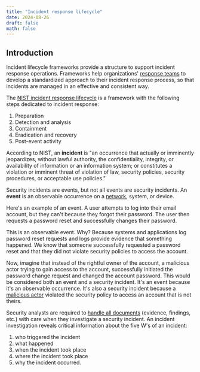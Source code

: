 ```yaml
---
title: "Incident response lifecycle"
date: 2024-08-26
draft: false
math: false
---
```


## Introduction

Incident lifecycle frameworks provide a structure to support incident
response operations. Frameworks help
organizations' [response teams](/csirt) to develop a
standardized approach to their incident response process, so that
incidents are managed in an effective and consistent way.

The [NIST incident response lifecycle](https://nvlpubs.nist.gov/nistpubs/specialpublications/nist.sp.800-61r2.pdf)
is a framework with the following steps dedicated to incident response:

1. Preparation
1. Detection and analysis
1. Containment
1. Eradication and recovery
1. Post-event activity

According to NIST, an **incident** is "an occurrence that
actually or imminently jeopardizes, without lawful authority, the
confidentiality, integrity, or availability of information or an
information system; or constitutes a violation or imminent threat of
violation of law, security policies, security procedures, or acceptable
use policies."

Security incidents are events, but not all events are security
incidents. An **event** is an observable occurrence on a
[network](/network), system, or device.

Here's an example of an event. A user attempts to log into their email
account, but they can't because they forgot their password. The user
then requests a password reset and successfully changes their password.

This is an observable event. Why? Because systems and applications log
password reset requests and logs provide evidence that something
happened. We know that someone successfully requested a password reset
and that they did not violate security policies to access the account.

Now, imagine that instead of the rightful owner of the account, a
malicious actor trying to gain access to the account, successfully
initiated the password change request and changed the account password.
This would be considered both an event and a security incident. It's an
event because it's an observable occurrence. It's also a security
incident because a [malicious actor](/threat-actor) violated the
security policy to access an account that is not theirs.

Security analysts are required to [handle all documents](/documentation) (evidence,
findings, etc.) with care when they investigate a security incident. An
incident investigation reveals critical information about the five W's
of an incident:

1. who triggered the incident
2. what happened
3. when the incident took place
4. where the incident took place
5. why the incident occurred.
